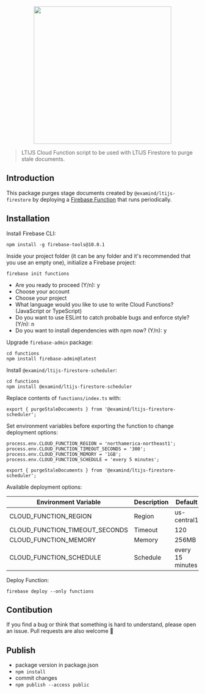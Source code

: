 <div align="center">
	<br>
	<br>
	<a href="https://cvmcosta.github.io/ltijs"><img width="360" src="https://raw.githubusercontent.com/Cvmcosta/ltijs/master/docs/logo-300.svg"></img></a>
</div>

> LTIJS Cloud Function script to be used with LTIJS Firestore to purge stale documents.

## Introduction

This package purges stage documents created by `@examind/ltijs-firestore` by deploying a [Firebase Function](https://firebase.google.com/docs/functions/schedule-functions) that runs periodically.

## Installation

Install Firebase CLI:

```
npm install -g firebase-tools@10.0.1
```

Inside your project folder (it can be any folder and it's recommended that you use an empty one), initialize a Firebase project:

```
firebase init functions
```

- Are you ready to proceed (Y/n): <kbd>y</kbd>
- Choose your account
- Choose your project
- What language would you like to use to write Cloud Functions? (JavaScript or TypeScript)
- Do you want to use ESLint to catch probable bugs and enforce style? (Y/n): <kbd>n</kbd>
- Do you want to install dependencies with npm now? (Y/n): <kbd>y</kbd>

Upgrade `firebase-admin` package:

```
cd functions
npm install firebase-admin@latest
```

Install `@examind/ltijs-firestore-scheduler`:

```
cd functions
npm install @examind/ltijs-firestore-scheduler
```

Replace contents of `functions/index.ts` with:

```
export { purgeStaleDocuments } from '@examind/ltijs-firestore-scheduler';
```

Set environment variables before exporting the function to change deployment options:

```
process.env.CLOUD_FUNCTION_REGION = 'northamerica-northeast1';
process.env.CLOUD_FUNCTION_TIMEOUT_SECONDS = '300';
process.env.CLOUD_FUNCTION_MEMORY = '1GB';
process.env.CLOUD_FUNCTION_SCHEDULE = 'every 5 minutes';

export { purgeStaleDocuments } from '@examind/ltijs-firestore-scheduler';
```

Available deployment options:

| Environment Variable           | Description | Default          |
| ------------------------------ | ----------- | ---------------- |
| CLOUD_FUNCTION_REGION          | Region      | us-central1      |
| CLOUD_FUNCTION_TIMEOUT_SECONDS | Timeout     | 120              |
| CLOUD_FUNCTION_MEMORY          | Memory      | 256MB            |
| CLOUD_FUNCTION_SCHEDULE        | Schedule    | every 15 minutes |

Deploy Function:

```
firebase deploy --only functions
```

## Contibution

If you find a bug or think that something is hard to understand, please open an issue. Pull requests are also welcome 🙂

## Publish

- package version in package.json
- `npm install`
- commit changes
- `npm publish --access public`
